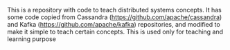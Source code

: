 This is a repository with code to teach distributed systems concepts. It has some code copied from 
Cassandra (https://github.com/apache/cassandra) and Kafka (https://github.com/apache/kafka)
repositories, and modified to make it simple to teach certain concepts. 
This is used only for teaching and learning purpose
